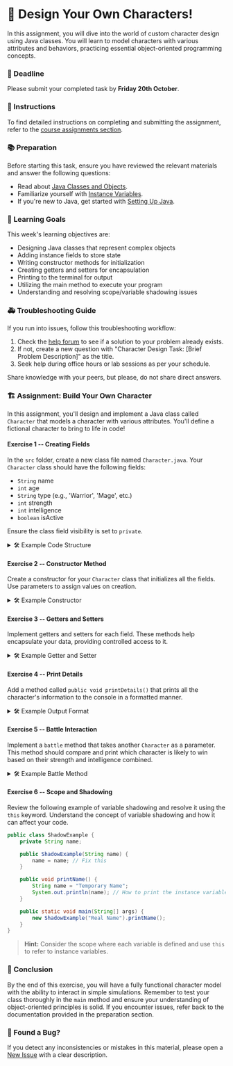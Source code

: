 # 🎨 Design Your Own Characters!

In this assignment, you will dive into the world of custom character design using Java classes. You will learn to model characters with various attributes and behaviors, practicing essential object-oriented programming concepts.

### 🌟 Deadline
Please submit your completed task by **Friday 20th October**.

### 📜 Instructions
To find detailed instructions on completing and submitting the assignment, refer to the [course assignments section](https://your-course-link.com).

### 📚 Preparation
Before starting this task, ensure you have reviewed the relevant materials and answer the following questions:

- Read about [Java Classes and Objects](https://docs.oracle.com/javase/tutorial/java/javaOO/index.html).
- Familiarize yourself with [Instance Variables](https://docs.oracle.com/javase/tutorial/java/javaOO/classvars.html).
- If you're new to Java, get started with [Setting Up Java](https://docs.oracle.com/javase/tutorial/getStarted/index.html).

### 🎯 Learning Goals
This week's learning objectives are:
- Designing Java classes that represent complex objects
- Adding instance fields to store state
- Writing constructor methods for initialization
- Creating getters and setters for encapsulation
- Printing to the terminal for output
- Utilizing the main method to execute your program
- Understanding and resolving scope/variable shadowing issues

### 🚑 Troubleshooting Guide
If you run into issues, follow this troubleshooting workflow:

1. Check the [help forum](https://your-course-help-forum.com) to see if a solution to your problem already exists.
2. If not, create a new question with "Character Design Task: [Brief Problem Description]" as the title.
3. Seek help during office hours or lab sessions as per your schedule.

Share knowledge with your peers, but please, do not share direct answers.

### 🏗️ Assignment: Build Your Own Character

In this assignment, you'll design and implement a Java class called `Character` that models a character with various attributes. You'll define a fictional character to bring to life in code!

#### Exercise 1 -- Creating Fields
In the `src` folder, create a new class file named `Character.java`. Your `Character` class should have the following fields:

- `String` name
- `int` age
- `String` type (e.g., 'Warrior', 'Mage', etc.)
- `int` strength
- `int` intelligence
- `boolean` isActive

Ensure the class field visibility is set to `private`.

<details>
  <summary>🛠 Example Code Structure</summary>

  ```java
  public class Character {
      // Instance variables
      private String name;
      private int age;
      private String type;
      private int strength;
      private int intelligence;
      private boolean isActive;

      // Your methods will go here!
  }
  ```
</details>

#### Exercise 2 -- Constructor Method
Create a constructor for your `Character` class that initializes all the fields. Use parameters to assign values on creation.

<details>
  <summary>🛠 Example Constructor</summary>

  ```java
  public Character(String name, int age, String type, int strength, int intelligence, boolean isActive) {
      this.name = name;
      this.age = age;
      this.type = type;
      this.strength = strength;
      this.intelligence = intelligence;
      this.isActive = isActive;
  }
  ```
</details>

#### Exercise 3 -- Getters and Setters
Implement getters and setters for each field. These methods help encapsulate your data, providing controlled access to it.

<details>
  <summary>🛠 Example Getter and Setter</summary>

  ```java
  public String getName() {
      return name;
  }

  public void setName(String name) {
      this.name = name;
  }
  ```
</details>

#### Exercise 4 -- Print Details
Add a method called `public void printDetails()` that prints all the character's information to the console in a formatted manner.

<details>
  <summary>🛠 Example Output Format</summary>

  ```java
  public void printDetails() {
      System.out.println("Character Details:");
      System.out.println("Name: " + name);
      System.out.println("Age: " + age);
      System.out.println("Type: " + type);
      System.out.println("Strength: " + strength);
      System.out.println("Intelligence: " + intelligence);
      System.out.println("Active: " + isActive);
  }
  ```
</details>

#### Exercise 5 -- Battle Interaction
Implement a `battle` method that takes another `Character` as a parameter. This method should compare and print which character is likely to win based on their strength and intelligence combined.

<details>
  <summary>🛠 Example Battle Method</summary>

  ```java
  public void battle(Character opponent) {
      int thisPower = this.strength + this.intelligence;
      int opponentPower = opponent.strength + opponent.intelligence;
      
      System.out.println(this.name + " battles " + opponent.getName() + "!");
      if (thisPower > opponentPower) {
          System.out.println(this.name + " is likely to win the battle.");
      } else if (thisPower < opponentPower) {
          System.out.println(opponent.getName() + " is likely to win the battle.");
      } else {
          System.out.println("It's a tie!");
      }
  }
  ```
</details>

#### Exercise 6 -- Scope and Shadowing
Review the following example of variable shadowing and resolve it using the `this` keyword. Understand the concept of variable shadowing and how it can affect your code.

```java
public class ShadowExample {
    private String name;

    public ShadowExample(String name) {
        name = name; // Fix this
    }

    public void printName() {
        String name = "Temporary Name";
        System.out.println(name); // How to print the instance variable instead?
    }

    public static void main(String[] args) {
        new ShadowExample("Real Name").printName();
    }
}
```

> **Hint:** Consider the scope where each variable is defined and use `this` to refer to instance variables.

### 📝 Conclusion
By the end of this exercise, you will have a fully functional character model with the ability to interact in simple simulations. Remember to test your class thoroughly in the `main` method and ensure your understanding of object-oriented principles is solid. If you encounter issues, refer back to the documentation provided in the preparation section.

### 🐛 Found a Bug?
If you detect any inconsistencies or mistakes in this material, please open a [New Issue](https://your-course-help-forum.com/issues/new) with a clear description.